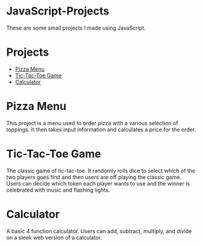 # JavaScript-Projects

These are some small projects I made using JavaScript.

# Projects
- [Pizza Menu](https://github.com/bradleysundberg/JavaScript-Projects/tree/main/Basic%20JavaScript%20Projects/Pizza_Project)
- [Tic-Tac-Toe Game](https://github.com/bradleysundberg/JavaScript-Projects/tree/main/Basic%20JavaScript%20Projects/TicTacToe)
- [Calculator](https://github.com/bradleysundberg/JavaScript-Projects/tree/main/Basic%20JavaScript%20Projects/Calculator)

# Pizza Menu
This project is a menu used to order pizza with a various selection of toppings. It then takes input information and calculates a price for the order.

# Tic-Tac-Toe Game
The classic game of tic-tac-toe. It randomly rolls dice to select which of the two players goes first and then users are off playing the classic game. Users can decide which token each player wants to use and the winner is celebrated with music and flashing lights.

# Calculator
A basic 4 function calculator. Users can add, subtract, multiply, and divide on a sleek web version of a calculator.
